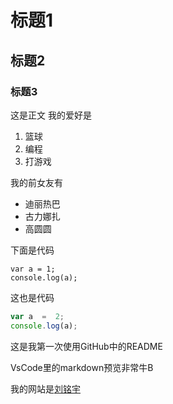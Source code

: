 # 标题1
## 标题2
### 标题3
这是正文
我的爱好是
1. 篮球
2. 编程
3. 打游戏

我的前女友有
* 迪丽热巴
* 古力娜扎
* 高圆圆

下面是代码

    var a = 1;
    console.log(a);
    
这也是代码

```javascript
var a  =  2;
console.log(a);
```

这是我第一次使用GitHub中的README

VsCode里的markdown预览非常牛B

我的网站是[刘铭宇](https://www.google.com)

